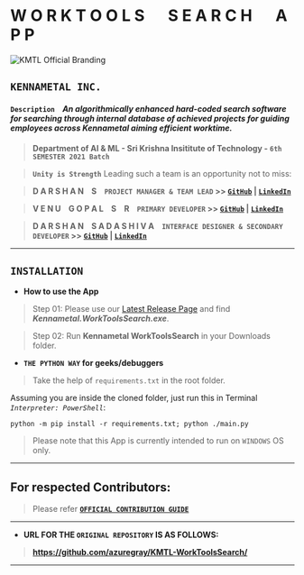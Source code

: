 # **W O R K T O O L S &emsp; S E A R C H &emsp; A P P**

![KMTL Official Branding](https://raw.githubusercontent.com/azuregray/KMTL-WorkToolsSearch/main/assets/BrandLogo-KMTL.jpeg)
## **`KENNAMETAL INC.`**

#### `Description` &ensp; *An algorithmically enhanced hard-coded search software for searching through internal database of achieved projects for guiding employees across Kennametal aiming efficient worktime.*

> **Department of AI & ML - Sri Krishna Insititute of Technology - `6th SEMESTER 2021 Batch`**

> **`Unity is Strength`** Leading such a team is an opportunity not to miss:

> **D A R S H A N &ensp; S &ensp; `PROJECT MANAGER & TEAM LEAD` >> [**`GitHub`**](https://github.com/azuregray/) | [**`LinkedIn`**](https://linkedin.com/in/arcticblue)**

> **V E N U &ensp; G O P A L &ensp; S &ensp; R &ensp; `PRIMARY DEVELOPER` >> [**`GitHub`**](https://github.com/srvenu) | [**`LinkedIn`**](https://www.linkedin.com/in/venu-s-raj)**

> **D A R S H A N &ensp; S A D A S H I V A  &ensp; `INTERFACE DESIGNER & SECONDARY DEVELOPER` >> [**`GitHub`**](https://github.com/darshansadashiva) | [**`LinkedIn`**](http://linkedin.com/in/darshansadashiva)**

---
## **`INSTALLATION`**
- **How to use the App**
> Step 01: Please use our [Latest Release Page](https://github.com/azuregray/KMTL-WorkToolsSearch/releases/latest) and find ***Kennametal.WorkToolsSearch.exe***.

> Step 02: Run **Kennametal WorkToolsSearch** in your Downloads folder.


- **`THE PYTHON WAY` for geeks/debuggers**

> Take the help of `requirements.txt` in the root folder.

Assuming you are inside the cloned folder, just run this in Terminal *`Interpreter: PowerShell`*:
```
python -m pip install -r requirements.txt; python ./main.py
```

> Please note that this App is currently intended to run on `WINDOWS` OS only.
---
## **For respected Contributors:**
> Please refer [**`OFFICIAL CONTRIBUTION GUIDE`**](https://docs.github.com/en/get-started/exploring-projects-on-github/contributing-to-a-project)
---
- **URL FOR THE `ORIGINAL REPOSITORY` IS AS FOLLOWS:**

> **https://github.com/azuregray/KMTL-WorkToolsSearch/**

---
